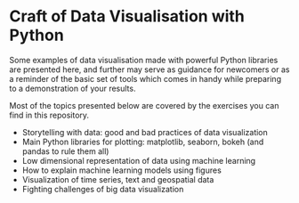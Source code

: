# Craft of Data Visualisation with Python

Some examples of data visualisation made with powerful Python libraries are presented here, and further may serve as 
guidance for newcomers or as a reminder of the basic set of tools which comes in handy while preparing to a demonstration of your results.

Most of the topics presented below are covered by the exercises you can find in this repository.

- Storytelling with data: good and bad practices of data visualization
- Main Python libraries for plotting: matplotlib, seaborn, bokeh (and pandas to rule them all)
- Low dimensional representation of data using machine learning
- How to explain machine learning models using figures
- Visualization of time series, text and geospatial data
- Fighting challenges of big data visualization
